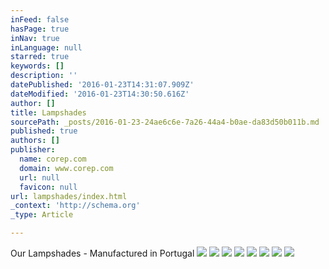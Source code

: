 ```yaml
---
inFeed: false
hasPage: true
inNav: true
inLanguage: null
starred: true
keywords: []
description: ''
datePublished: '2016-01-23T14:31:07.909Z'
dateModified: '2016-01-23T14:30:50.616Z'
author: []
title: Lampshades
sourcePath: _posts/2016-01-23-24ae6c6e-7a26-44a4-b0ae-da83d50b011b.md
published: true
authors: []
publisher:
  name: corep.com
  domain: www.corep.com
  url: null
  favicon: null
url: lampshades/index.html
_context: 'http://schema.org'
_type: Article

---
```

Our Lampshades - Manufactured in Portugal
![](https://s3-us-west-2.amazonaws.com/the-grid-img/p/9a08e94d0285511d08b01628ef4fe08b0a29b3c4.jpg)
![](https://s3-us-west-2.amazonaws.com/the-grid-img/p/9617bb9250fd5473d7fbf007b6cedf6d9e6a8a6b.jpg)
![](https://s3-us-west-2.amazonaws.com/the-grid-img/p/2c47dd5624e2d32ffa15a47d54a7cd7aeac60373.jpg)
![](https://s3-us-west-2.amazonaws.com/the-grid-img/p/06bc8c8f6f6bc7a6b4a8faac63d6752acbc8aabb.jpg)
![](https://s3-us-west-2.amazonaws.com/the-grid-img/p/9cc7d042932142a3aecaa6bc3b91ed6b06edf2b3.jpg)
![](https://s3-us-west-2.amazonaws.com/the-grid-img/p/3a8ddc9b63bfa896141a6b59c3798e25342e7761.jpg)
![](https://s3-us-west-2.amazonaws.com/the-grid-img/p/61b6ccdeba309683799b11b2999adca1f281224f.jpg)
![](https://s3-us-west-2.amazonaws.com/the-grid-img/p/20afd6972378feaf9b6ed5e7f7347bd8fe3aa1ca.jpg)